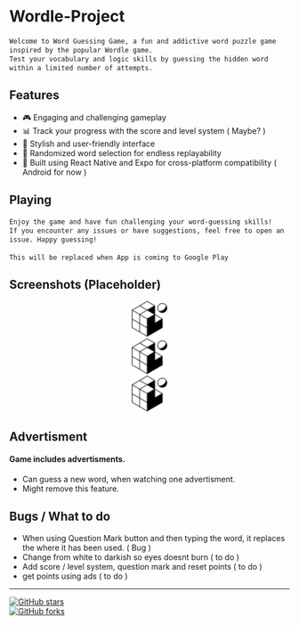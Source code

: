 # Wordle-Project

    Welcome to Word Guessing Game, a fun and addictive word puzzle game inspired by the popular Wordle game. 
    Test your vocabulary and logic skills by guessing the hidden word within a limited number of attempts.

## Features

  - 🎮 Engaging and challenging gameplay
  - 📊 Track your progress with the score and level system ( Maybe? )
  - 🌈 Stylish and user-friendly interface
  - 🔄 Randomized word selection for endless replayability
  - 📱 Built using React Native and Expo for cross-platform compatibility ( Android for now )

## Playing
    Enjoy the game and have fun challenging your word-guessing skills! 
    If you encounter any issues or have suggestions, feel free to open an issue. Happy guessing!

    This will be replaced when App is coming to Google Play

## Screenshots (Placeholder)

<div align="center">
  <img src="assets/favicon.png" alt="Screenshot 1" width="64"/><br>
  <img src="assets/favicon.png" alt="Screenshot 2" width="64"/><br>
  <img src="assets/favicon.png" alt="Screenshot 3" width="64"/>
</div>

## Advertisment
  #### Game includes advertisments.
  - Can guess a new word, when watching one advertisment.
  - Might remove this feature.

## Bugs / What to do
  - When using Question Mark button and then typing the word, it replaces the where it has been used. ( Bug )
  - Change from white to darkish so eyes doesnt burn ( to do )
  - Add score / level system, question mark and reset points ( to do )
  - get points using ads ( to do )
<hr>

[![GitHub stars](https://img.shields.io/github/stars/Tuukkaleksi/wordle-project.svg?style=social)](https://github.com/Tuukkaleksi/wordle-project/stargazers) <br>
[![GitHub forks](https://img.shields.io/github/forks/Tuukkaleksi/wordle-project-game.svg?style=social)](https://github.com/Tuukkaleksi/wordle-project/network)
